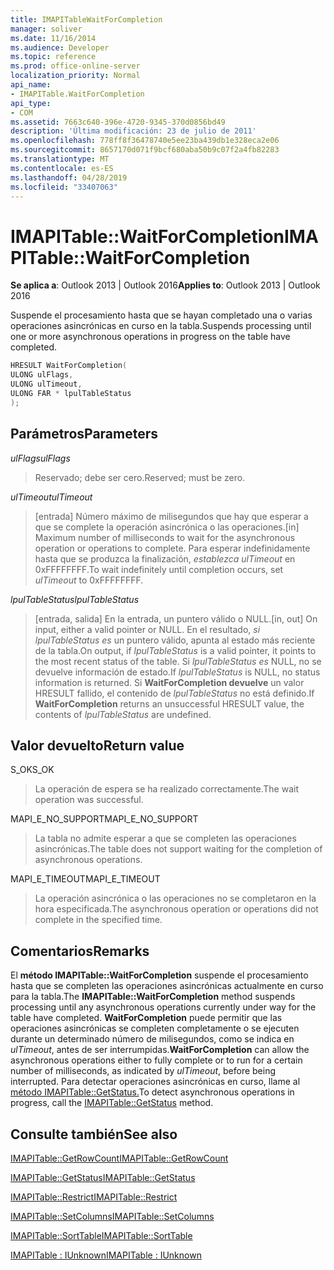 ```yaml
---
title: IMAPITableWaitForCompletion
manager: soliver
ms.date: 11/16/2014
ms.audience: Developer
ms.topic: reference
ms.prod: office-online-server
localization_priority: Normal
api_name:
- IMAPITable.WaitForCompletion
api_type:
- COM
ms.assetid: 7663c640-396e-4720-9345-370d0856bd49
description: 'Última modificación: 23 de julio de 2011'
ms.openlocfilehash: 778ff8f36478740e5ee23ba439db1e328eca2e06
ms.sourcegitcommit: 8657170d071f9bcf680aba50b9c07f2a4fb82283
ms.translationtype: MT
ms.contentlocale: es-ES
ms.lasthandoff: 04/28/2019
ms.locfileid: "33407063"
---
```

# <a name="imapitablewaitforcompletion"></a><span data-ttu-id="8f303-103">IMAPITable::WaitForCompletion</span><span class="sxs-lookup"><span data-stu-id="8f303-103">IMAPITable::WaitForCompletion</span></span>

  
  
<span data-ttu-id="8f303-104">**Se aplica a**: Outlook 2013 | Outlook 2016</span><span class="sxs-lookup"><span data-stu-id="8f303-104">**Applies to**: Outlook 2013 | Outlook 2016</span></span> 
  
<span data-ttu-id="8f303-105">Suspende el procesamiento hasta que se hayan completado una o varias operaciones asincrónicas en curso en la tabla.</span><span class="sxs-lookup"><span data-stu-id="8f303-105">Suspends processing until one or more asynchronous operations in progress on the table have completed.</span></span>
  
```cpp
HRESULT WaitForCompletion(
ULONG ulFlags,
ULONG ulTimeout,
ULONG FAR * lpulTableStatus
);
```

## <a name="parameters"></a><span data-ttu-id="8f303-106">Parámetros</span><span class="sxs-lookup"><span data-stu-id="8f303-106">Parameters</span></span>

 <span data-ttu-id="8f303-107">_ulFlags_</span><span class="sxs-lookup"><span data-stu-id="8f303-107">_ulFlags_</span></span>
  
> <span data-ttu-id="8f303-108">Reservado; debe ser cero.</span><span class="sxs-lookup"><span data-stu-id="8f303-108">Reserved; must be zero.</span></span>
    
 <span data-ttu-id="8f303-109">_ulTimeout_</span><span class="sxs-lookup"><span data-stu-id="8f303-109">_ulTimeout_</span></span>
  
> <span data-ttu-id="8f303-110">[entrada] Número máximo de milisegundos que hay que esperar a que se complete la operación asincrónica o las operaciones.</span><span class="sxs-lookup"><span data-stu-id="8f303-110">[in] Maximum number of milliseconds to wait for the asynchronous operation or operations to complete.</span></span> <span data-ttu-id="8f303-111">Para esperar indefinidamente hasta que se produzca la finalización,  _establezca ulTimeout_ en 0xFFFFFFFF.</span><span class="sxs-lookup"><span data-stu-id="8f303-111">To wait indefinitely until completion occurs, set  _ulTimeout_ to 0xFFFFFFFF.</span></span> 
    
 <span data-ttu-id="8f303-112">_lpulTableStatus_</span><span class="sxs-lookup"><span data-stu-id="8f303-112">_lpulTableStatus_</span></span>
  
> <span data-ttu-id="8f303-113">[entrada, salida] En la entrada, un puntero válido o NULL.</span><span class="sxs-lookup"><span data-stu-id="8f303-113">[in, out] On input, either a valid pointer or NULL.</span></span> <span data-ttu-id="8f303-114">En el resultado,  _si lpulTableStatus es_ un puntero válido, apunta al estado más reciente de la tabla.</span><span class="sxs-lookup"><span data-stu-id="8f303-114">On output, if  _lpulTableStatus_ is a valid pointer, it points to the most recent status of the table.</span></span> <span data-ttu-id="8f303-115">Si  _lpulTableStatus es_ NULL, no se devuelve información de estado.</span><span class="sxs-lookup"><span data-stu-id="8f303-115">If  _lpulTableStatus_ is NULL, no status information is returned.</span></span> <span data-ttu-id="8f303-116">Si **WaitForCompletion devuelve** un valor HRESULT fallido, el contenido de  _lpulTableStatus_ no está definido.</span><span class="sxs-lookup"><span data-stu-id="8f303-116">If **WaitForCompletion** returns an unsuccessful HRESULT value, the contents of  _lpulTableStatus_ are undefined.</span></span> 
    
## <a name="return-value"></a><span data-ttu-id="8f303-117">Valor devuelto</span><span class="sxs-lookup"><span data-stu-id="8f303-117">Return value</span></span>

<span data-ttu-id="8f303-118">S_OK</span><span class="sxs-lookup"><span data-stu-id="8f303-118">S_OK</span></span> 
  
> <span data-ttu-id="8f303-119">La operación de espera se ha realizado correctamente.</span><span class="sxs-lookup"><span data-stu-id="8f303-119">The wait operation was successful.</span></span>
    
<span data-ttu-id="8f303-120">MAPI_E_NO_SUPPORT</span><span class="sxs-lookup"><span data-stu-id="8f303-120">MAPI_E_NO_SUPPORT</span></span> 
  
> <span data-ttu-id="8f303-121">La tabla no admite esperar a que se completen las operaciones asincrónicas.</span><span class="sxs-lookup"><span data-stu-id="8f303-121">The table does not support waiting for the completion of asynchronous operations.</span></span>
    
<span data-ttu-id="8f303-122">MAPI_E_TIMEOUT</span><span class="sxs-lookup"><span data-stu-id="8f303-122">MAPI_E_TIMEOUT</span></span> 
  
> <span data-ttu-id="8f303-123">La operación asincrónica o las operaciones no se completaron en la hora especificada.</span><span class="sxs-lookup"><span data-stu-id="8f303-123">The asynchronous operation or operations did not complete in the specified time.</span></span>
    
## <a name="remarks"></a><span data-ttu-id="8f303-124">Comentarios</span><span class="sxs-lookup"><span data-stu-id="8f303-124">Remarks</span></span>

<span data-ttu-id="8f303-125">El **método IMAPITable::WaitForCompletion** suspende el procesamiento hasta que se completen las operaciones asincrónicas actualmente en curso para la tabla.</span><span class="sxs-lookup"><span data-stu-id="8f303-125">The **IMAPITable::WaitForCompletion** method suspends processing until any asynchronous operations currently under way for the table have completed.</span></span> <span data-ttu-id="8f303-126">**WaitForCompletion** puede permitir que las operaciones asincrónicas se completen completamente o se ejecuten durante un determinado número de milisegundos, como se indica en  _ulTimeout_, antes de ser interrumpidas.</span><span class="sxs-lookup"><span data-stu-id="8f303-126">**WaitForCompletion** can allow the asynchronous operations either to fully complete or to run for a certain number of milliseconds, as indicated by  _ulTimeout_, before being interrupted.</span></span> <span data-ttu-id="8f303-127">Para detectar operaciones asincrónicas en curso, llame al [método IMAPITable::GetStatus.](imapitable-getstatus.md)</span><span class="sxs-lookup"><span data-stu-id="8f303-127">To detect asynchronous operations in progress, call the [IMAPITable::GetStatus](imapitable-getstatus.md) method.</span></span> 
  
## <a name="see-also"></a><span data-ttu-id="8f303-128">Consulte también</span><span class="sxs-lookup"><span data-stu-id="8f303-128">See also</span></span>



[<span data-ttu-id="8f303-129">IMAPITable::GetRowCount</span><span class="sxs-lookup"><span data-stu-id="8f303-129">IMAPITable::GetRowCount</span></span>](imapitable-getrowcount.md)
  
[<span data-ttu-id="8f303-130">IMAPITable::GetStatus</span><span class="sxs-lookup"><span data-stu-id="8f303-130">IMAPITable::GetStatus</span></span>](imapitable-getstatus.md)
  
[<span data-ttu-id="8f303-131">IMAPITable::Restrict</span><span class="sxs-lookup"><span data-stu-id="8f303-131">IMAPITable::Restrict</span></span>](imapitable-restrict.md)
  
[<span data-ttu-id="8f303-132">IMAPITable::SetColumns</span><span class="sxs-lookup"><span data-stu-id="8f303-132">IMAPITable::SetColumns</span></span>](imapitable-setcolumns.md)
  
[<span data-ttu-id="8f303-133">IMAPITable::SortTable</span><span class="sxs-lookup"><span data-stu-id="8f303-133">IMAPITable::SortTable</span></span>](imapitable-sorttable.md)
  
[<span data-ttu-id="8f303-134">IMAPITable : IUnknown</span><span class="sxs-lookup"><span data-stu-id="8f303-134">IMAPITable : IUnknown</span></span>](imapitableiunknown.md)

